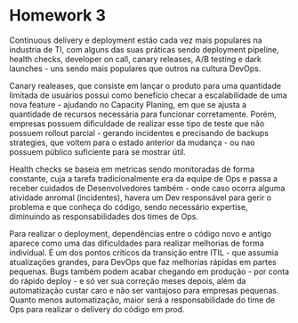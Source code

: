 # Homework 3
Continuous delivery e deployment estão cada vez mais populares na industria de TI, com alguns das suas práticas sendo deployment pipeline, health checks, developer on call, canary releases, A/B testing e dark launches - uns sendo mais populares que outros na cultura DevOps. 

Canary realeases, que consiste em lançar o produto para uma quantidade limitada de usuários  possui como benefício checar a escalabilidade de uma nova feature - ajudando no Capacity Planing, em que se ajusta a quantidade de recursos necessária para funcionar corretamente. Porém, empresas possuem dificuldade de realizar esse tipo de teste que não possuem rollout parcial - gerando incidentes e precisando de backups strategies, que voltem para o estado anterior da mudança - ou nao possuem público suficiente para se mostrar útil.

Health checks se baseia em metricas sendo monitoradas de forma constante, cuja a tarefa tradicionalmente era da equipe de Ops e passa a receber cuidados de Desenvolvedores também - onde caso ocorra alguma atividade anromal (incidentes), havera um Dev responsável para gerir o problema e que conheça do código, sendo necessário expertise, diminuindo as responsabilidades dos times de Ops. 

Para realizar o deployment, dependências entre o código novo e antigo aparece como uma das dificuldades para realizar melhorias de forma individual. É um dos pontos críticos da transição entre ITIL - que assumia atualizações grandes, para DevOps que faz melhorias rápidas em partes pequenas. Bugs também podem acabar chegando em produção - por conta do rápido deploy - e só ver sua correção meses depois, além da automatização custar caro e não ser vantajoso para empresas pequenas. Quanto menos automatização, maior será a responsabilidade do time de Ops para realizar o delivery do código em prod.